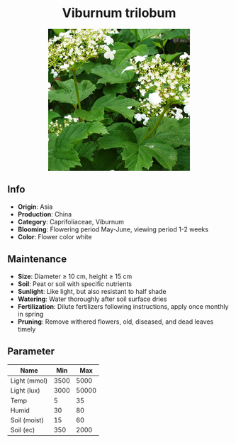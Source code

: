 <h1 align='center'>Viburnum trilobum</h1>
<p align="center">
    <img 
        align='center'
        width='320'
        src="../images/viburnum trilobum.png" 
        alt='Viburnum trilobum' />
</p>

## Info

 - **Origin**: Asia
 - **Production**: China
 - **Category**: Caprifoliaceae, Viburnum
 - **Blooming**: Flowering period May-June, viewing period 1-2 weeks
 - **Color**: Flower color white

## Maintenance

 - **Size**: Diameter ≥ 10 cm, height ≥ 15 cm
 - **Soil**: Peat or soil with specific nutrients
 - **Sunlight**: Like light, but also resistant to half shade
 - **Watering**: Water thoroughly after soil surface dries
 - **Fertilization**: Dilute fertilizers following instructions, apply once monthly in spring
 - **Pruning**: Remove withered flowers, old, diseased, and dead leaves timely

## Parameter

| Name         | Min  | Max   |
|--------------|------|-------|
| Light (mmol) | 3500 | 5000  |
| Light (lux)  | 3000 | 50000 |
| Temp         | 5    | 35    |
| Humid        | 30   | 80    |
| Soil (moist) | 15   | 60    |
| Soil (ec)    | 350  | 2000  |